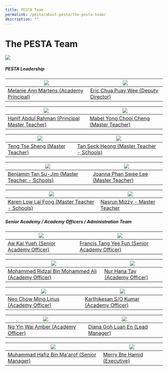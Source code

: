 ```yaml
---
title: PESTA Team
permalink: /pesta/about-pesta/the-pesta-team/
description: ""
---
```

The PESTA Team
==============

![](/images/pesta%20team.jpg)

##### PESTA Leadership

|  ![](/images/melanienewest.jpg)| ![](/images/eric%20chua2.JPG) |
| -------- | -------- | 
| [Melanie Ann Martens (Academy Principal)](/pesta/about-pesta/principals-message/)   | [Eric Chua Puay Wee (Deputy Director)](/pesta/about-pesta/the-pesta-team/eric-chua-puay-wee-bio-2023/)

| ![](/images/Staff%20Photos/hanif%20-%20website.JPG) |  ![](/images/Staff%20Photos/mabel%20-%20website.JPG) |
| -------- | -------- | 
|[Hanif Abdul Rahman (Principal Master Teacher)  ](/pesta/about-pesta/the-pesta-team/hanif-profile-bio-2019/)| [Mabel Yong Chooi Cheng (Master Teacher)](/pesta/about-pesta/the-pesta-team/mabel-yong-profile-bio-2019/)   | 

![](/images/Staff%20Photos/teng%20tse%20sheng.JPG)  |![](/images/Staff%20Photos/seck%20heong1.JPG) |
| -------- | -------- | 
|[Teng Tse Sheng (Master Teacher)](/pesta/about-pesta/the-pesta-team/teng-tse-sheng-profile-bio-2019/)|[Tan Seck Heong (Master Teacher - Schools)](/pesta/about-pesta/the-pesta-team/tan-seck-heong-profile-bio-2019/) | 

![](/images/benjamin%20-%20websites.jpg) |![](/images/Staff%20Photos/joanna.JPG) |
| -------- | -------- | 
|[Benjamin Tan Su-Jim (Master Teacher - Schools)](/pesta/about-pesta/the-pesta-team/benjamin-tan-profile-bio-2019/) |[Joanna Phan Swee Lee (Master Teacher)](/pesta/about-pesta/the-pesta-team/joanna-phan-profile-bio-2019/) | 

![](/images/karen%20-%20website.jpg)| ![](/images/Staff%20Photos/nasrun1.JPG)|
| -------- | -------- | 
| [Karen Low Lai Fong (Master Teacher - Schools)](/pesta/about-pesta/the-pesta-team/karen-tan-profile-bio-2019/) | [Nasrun Mizzy - Master Teacher](/pesta/about-pesta/the-pesta-team/nasrun-mizzy-2023/)

##### Senior Academy / Academy Officers / Administration Team

![](/images/Staff%20Photos/kai%20yueh%20-%20website.jpg)|![](/images/francis%203.JPG)|
| -------- | -------- | 
| [Aw Kai Yueh (Senior Academy Officer)](/pesta/about-pesta/the-pesta-team/aw-kai-yueh-bio-2022/) | [Francis Tang Yee Fun (Senior Academy Officer)](/pesta/about-pesta/the-pesta-team/tang-yee-fun-francis/)

![](/images/ridzal%20-%20website.jpg)|![](/images/hana%20photo.JPG)|
| -------- | -------- | 
| [Mohammed Ridzal Bin Mohammed Ali (Academy Officer)](/pesta/about-pesta/the-pesta-team/mohammed-ridzal-bin-mohammed-ali-bio-2023/) | [Nur Hana Tay (Academy Officer)](/pesta/about-pesta/the-pesta-team/nur-hana-tay-bio-2022/)

![](/images/linus%20photo.JPG)|![](/images/karthikesan.JPG)|
| -------- | -------- | 
| [Neo Chow Ming Linus (Academy Officer)](/pesta/about-pesta/the-pesta-team/neo-chow-ming-linus-bio-2022/) | [Karthikesan S/O Kumar (Academy Officer)](/pesta/about-pesta/the-pesta-team/karthikesan-s-o-kumar/)

![](/images/Staff%20Photos/amber2.JPG)|![](/images/diana%204.JPG)|
| -------- | -------- | 
| [Ng Yin Wai Amber (Academy Officer)](/pesta/about-pesta/the-pesta-team/ng-yin-wai-amber/) | [Diana Goh Luan En (Lead Manager)](/pesta/about-pesta/the-pesta-team/diana-goh-profile-bio-2019/)

![](/images/hafiz%204.JPG)|![](/images/merry1.JPG)|
| -------- | -------- | 
| [Muhammad Hafiz Bin Ma'arof (Senior Manager)](/pesta/about-pesta/the-pesta-team/muhammad-hafiz-maarof-profile-bio-2021/)| [Merry Bte Hamid (Executive)](/pesta/about-pesta/the-pesta-team/merry-profile-bio-2019/)